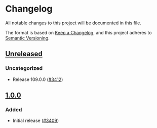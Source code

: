 # Changelog

All notable changes to this project will be documented in this file.

The format is based on [Keep a Changelog](https://keepachangelog.com/en/1.0.0/),
and this project adheres to [Semantic Versioning](https://semver.org/spec/v2.0.0.html).

## [Unreleased]

### Uncategorized

- Release 109.0.0 ([#3412](https://github.com/MetaMask/snaps/pull/3412))

## [1.0.0]

### Added

- Initial release ([#3409](https://github.com/MetaMask/snaps/pull/3409))

[Unreleased]: https://github.com/MetaMask/snaps/compare/@metamask/background-events-example-snap@1.0.0...HEAD
[1.0.0]: https://github.com/MetaMask/snaps/releases/tag/@metamask/background-events-example-snap@1.0.0

